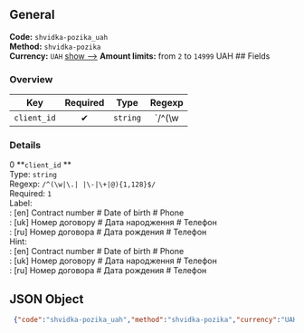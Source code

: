 ## General 
**Code:** `shvidka-pozika_uah`  
**Method:** `shvidka-pozika`  
**Currency:** `UAH` [show -->]() 
**Amount limits:** from `2`  to `14999`  UAH ## Fields 
### Overview 
|Key|Required|Type|Regexp| 
|:---:|:---:|:---:|:---:| 
|`client_id` |✔ |`string` |`/^(\w|\.| |\-|\+|@){1,128}$/` | 
 
### Details 
0 **`client_id` **  
Type: `string`  
Regexp: `/^(\w|\.| |\-|\+|@){1,128}$/`  
Required: `1`  
Label:  
: [en] Contract number # Date of birth # Phone  
: [uk] Номер договору # Дата народження # Телефон  
: [ru] Номер договора # Дата рождения # Телефон  
Hint:  
: [en] Contract number # Date of birth # Phone  
: [uk] Номер договору # Дата народження # Телефон  
: [ru] Номер договора # Дата рождения # Телефон  
## JSON Object 
```json
 {"code":"shvidka-pozika_uah","method":"shvidka-pozika","currency":"UAH","fields":[{"key":"client_id","type":"string","label":{"en":"Contract number # Date of birth # Phone","uk":"\u041d\u043e\u043c\u0435\u0440 \u0434\u043e\u0433\u043e\u0432\u043e\u0440\u0443 # \u0414\u0430\u0442\u0430 \u043d\u0430\u0440\u043e\u0434\u0436\u0435\u043d\u043d\u044f # \u0422\u0435\u043b\u0435\u0444\u043e\u043d","ru":"\u041d\u043e\u043c\u0435\u0440 \u0434\u043e\u0433\u043e\u0432\u043e\u0440\u0430 # \u0414\u0430\u0442\u0430 \u0440\u043e\u0436\u0434\u0435\u043d\u0438\u044f # \u0422\u0435\u043b\u0435\u0444\u043e\u043d"},"regexp":"\/^(\\w|\\.| |\\-|\\+|@){1,128}$\/","required":true,"position":1,"hint":{"en":"Contract number # Date of birth # Phone","uk":"\u041d\u043e\u043c\u0435\u0440 \u0434\u043e\u0433\u043e\u0432\u043e\u0440\u0443 # \u0414\u0430\u0442\u0430 \u043d\u0430\u0440\u043e\u0434\u0436\u0435\u043d\u043d\u044f # \u0422\u0435\u043b\u0435\u0444\u043e\u043d","ru":"\u041d\u043e\u043c\u0435\u0440 \u0434\u043e\u0433\u043e\u0432\u043e\u0440\u0430 # \u0414\u0430\u0442\u0430 \u0440\u043e\u0436\u0434\u0435\u043d\u0438\u044f # \u0422\u0435\u043b\u0435\u0444\u043e\u043d"},"example":"0091-21\/2017#28.02.1999#0505555555"}],"amount_min":2,"amount_max":14999}```  

